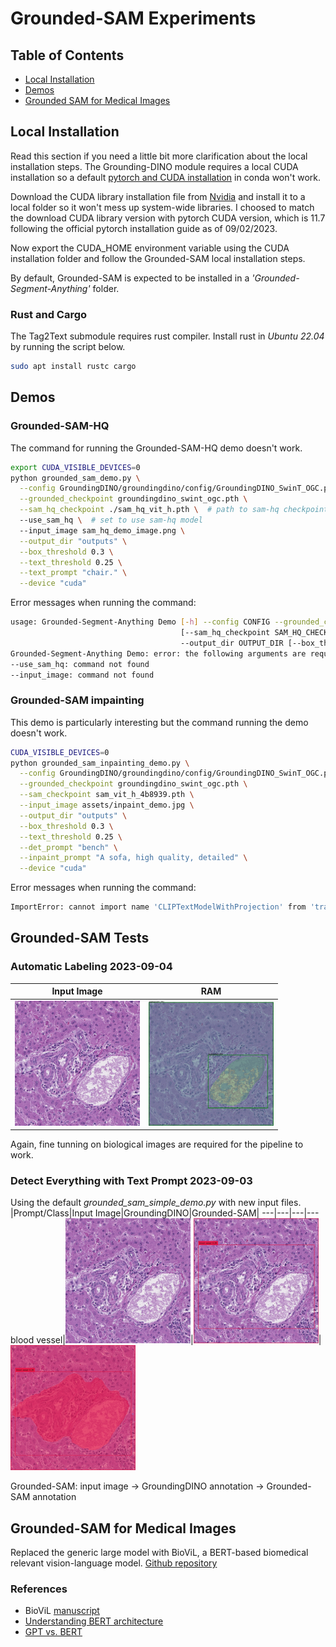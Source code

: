 # Grounded-SAM Experiments
## Table of Contents
* [Local Installation](https://github.com/yliu7366/yliu_utilities/blob/master/tutorials/Grounded-SAM/README.md#local-installation)
* [Demos](https://github.com/yliu7366/yliu_utilities/blob/master/tutorials/Grounded-SAM/README.md#demos)
* [Grounded SAM for Medical Images](https://github.com/yliu7366/yliu_utilities/blob/master/tutorials/Grounded-SAM/README.md#grounded-sam-for-medical-images)

## Local Installation
Read this section if you need a little bit more clarification about the local installation steps. The Grounding-DINO module requires a local CUDA installation so a default [pytorch and CUDA installation](https://pytorch.org/get-started/locally/) in conda won't work.  

Download the CUDA library installation file from [Nvidia](https://developer.nvidia.com/cuda-toolkit-archive) and install it to a local folder so it won't mess up system-wide libraries. I choosed to match the download CUDA library version with pytorch CUDA version, which is 11.7 following the official pytorch installation guide as of 09/02/2023.  

Now export the CUDA_HOME environment variable using the CUDA installation folder and follow the Grounded-SAM local installation steps.

By default, Grounded-SAM is expected to be installed in a *'Grounded-Segment-Anything'* folder.  

### Rust and Cargo
The Tag2Text submodule requires rust compiler. Install rust in *Ubuntu 22.04* by running the script below.
```bash
sudo apt install rustc cargo
```
## Demos
### Grounded-SAM-HQ
The command for running the Grounded-SAM-HQ demo doesn't work. 
```bash
export CUDA_VISIBLE_DEVICES=0
python grounded_sam_demo.py \
  --config GroundingDINO/groundingdino/config/GroundingDINO_SwinT_OGC.py \
  --grounded_checkpoint groundingdino_swint_ogc.pth \
  --sam_hq_checkpoint ./sam_hq_vit_h.pth \  # path to sam-hq checkpoint
  --use_sam_hq \  # set to use sam-hq model
  --input_image sam_hq_demo_image.png \
  --output_dir "outputs" \
  --box_threshold 0.3 \
  --text_threshold 0.25 \
  --text_prompt "chair." \
  --device "cuda"
```
Error messages when running the command:
```bash
usage: Grounded-Segment-Anything Demo [-h] --config CONFIG --grounded_checkpoint GROUNDED_CHECKPOINT [--sam_checkpoint SAM_CHECKPOINT]
                                      [--sam_hq_checkpoint SAM_HQ_CHECKPOINT] [--use_sam_hq] --input_image INPUT_IMAGE --text_prompt TEXT_PROMPT
                                      --output_dir OUTPUT_DIR [--box_threshold BOX_THRESHOLD] [--text_threshold TEXT_THRESHOLD] [--device DEVICE]
Grounded-Segment-Anything Demo: error: the following arguments are required: --input_image, --text_prompt, --output_dir/-o
--use_sam_hq: command not found
--input_image: command not found
```
### Grounded-SAM impainting
This demo is particularly interesting but the command running the demo doesn't work.
```bash
CUDA_VISIBLE_DEVICES=0
python grounded_sam_inpainting_demo.py \
  --config GroundingDINO/groundingdino/config/GroundingDINO_SwinT_OGC.py \
  --grounded_checkpoint groundingdino_swint_ogc.pth \
  --sam_checkpoint sam_vit_h_4b8939.pth \
  --input_image assets/inpaint_demo.jpg \
  --output_dir "outputs" \
  --box_threshold 0.3 \
  --text_threshold 0.25 \
  --det_prompt "bench" \
  --inpaint_prompt "A sofa, high quality, detailed" \
  --device "cuda"
```

Error messages when running the command:
```bash
ImportError: cannot import name 'CLIPTextModelWithProjection' from 'transformers'
```
## Grounded-SAM Tests
### Automatic Labeling 2023-09-04
|Input Image|RAM|
---|---
<img src="https://github.com/yliu7366/yliu_utilities/blob/master/tutorials/SAM/data/he_sam_test.jpg" width="200px" height="200px">|<img src="https://github.com/yliu7366/yliu_utilities/blob/master/tutorials/Grounded-SAM/results/automatic_label_output_he_sam_test.jpg" width="200px" height="200px">  

Again, fine tunning on biological images are required for the pipeline to work.

### Detect Everything with Text Prompt 2023-09-03
Using the default *grounded_sam_simple_demo.py* with new input files.  
|Prompt/Class|Input Image|GroundingDINO|Grounded-SAM|
---|---|---|---
blood vessel|<img src="https://github.com/yliu7366/yliu_utilities/blob/master/tutorials/SAM/data/he_sam_test.jpg" width="200px" height="200px">|<img src="https://github.com/yliu7366/yliu_utilities/blob/master/tutorials/Grounded-SAM/results/groundingdino_annotated_image_he_sam_test.jpg" width="200px" height="200px">|<img src="https://github.com/yliu7366/yliu_utilities/blob/master/tutorials/Grounded-SAM/results/grounded_sam_annotated_image_he_sam_test.jpg" width="200px" height="200px">

Grounded-SAM: input image -> GroundingDINO annotation -> Grounded-SAM annotation

## Grounded-SAM for Medical Images
Replaced the generic large model with BioViL, a BERT-based biomedical relevant vision-language model. [Github repository](https://github.com/rajpurkarlab/Grounded-SAM)

### References
* BioViL [manuscript](https://arxiv.org/pdf/2204.09817.pdf)
* [Understanding BERT architecture](https://medium.com/analytics-vidhya/understanding-bert-architecture-3f35a264b187)
* [GPT vs. BERT](https://www.makeuseof.com/gpt-vs-bert/)
